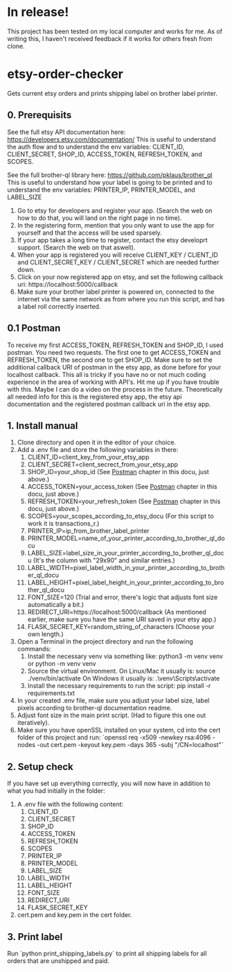 # In release!
This project has been tested on my local computer and works for me.
As of writing this, I haven't received feedback if it works for others fresh from clone.

# etsy-order-checker
Gets current etsy orders and prints shipping label on brother label printer.

## 0. Prerequisits

See the full etsy API documentation here: https://developers.etsy.com/documentation/ This is useful to understand the auth flow and to understand the env variables: CLIENT_ID, CLIENT_SECRET, SHOP_ID, ACCESS_TOKEN, REFRESH_TOKEN, and SCOPES.

See the full brother-ql library here: https://github.com/pklaus/brother_ql This is useful to understand how your label is going to be printed and to understand the env variables: PRINTER_IP, PRINTER_MODEL, and LABEL_SIZE

1. Go to etsy for developers and register your app. (Search the web on how to do that, you will land on the right page in no time).
2. In the registering form, mention that you only want to use the app for yourself and that the access will be used sparsely.
3. If your app takes a long time to register, contact the etsy developrt support. (Search the web on that aswell).
4. When your app is registered you will receive CLIENT_KEY / CLIENT_ID and CLIENT_SECRET_KEY / CLIENT_SECRET which are needed further down.
5. Click on your now registered app on etsy, and set the following callback uri: https://localhost:5000/callback
6. Make sure your brother label printer is powered on, connected to the internet via the same network as from where you run this script, and has a label roll correctly inserted.

## 0.1 Postman
To receive my first ACCESS_TOKEN, REFRESH_TOKEN and SHOP_ID, I used postman. You need two requests. The first one to get ACCESS_TOKEN and REFRESH_TOKEN, the second one to get SHOP_ID. Make sure to set the additional callback URI of postman in the etsy app, as done before for your localhost callback. This all is tricky if you have no or not much coding experience in the area of working with API's. Hit me up if you have trouble with this. Maybe I can do a video on the process in the future. Theoretically all needed info for this is the registered etsy app, the etsy api documentation and the registered postman callback uri in the etsy app.

## 1. Install manual
1. Clone directory and open it in the editor of your choice.
2. Add a .env file and store the following variables in there:
    1. CLIENT_ID=client_key_from_your_etsy_app
    2. CLIENT_SECRET=client_secrect_from_your_etsy_app
    3. SHOP_ID=your_shop_id (See [Postman](##-0.1-Postman) chapter in this docu, just above.)
    4. ACCESS_TOKEN=your_access_token (See [Postman](##-0.1-Postman) chapter in this docu, just above.)
    5. REFRESH_TOKEN=your_refresh_token (See [Postman](##-0.1-Postman) chapter in this docu, just above.)
    6. SCOPES=your_scopes_according_to_etsy_docu (For this script to work it is transactions_r.)
    7. PRINTER_IP=ip_from_brother_label_printer
    8. PRINTER_MODEL=name_of_your_printer_according_to_brother_ql_docu
    9. LABEL_SIZE=label_size_in_your_printer_according_to_brother_ql_docu (It's the column with "29x90" and similar entries.)
    10. LABEL_WIDTH=pixel_label_width_in_your_printer_according_to_brother_ql_docu
    11. LABEL_HEIGHT=pixel_label_height_in_your_printer_according_to_brother_ql_docu
    12. FONT_SIZE=120 (Trial and error, there's logic that adjusts font size automatically a bit.)
    13. REDIRECT_URI=https://localhost:5000/callback (As mentioned earlier, make sure you have the same URI saved in your etsy app.)
    14. FLASK_SECRET_KEY=random_string_of_characters (Choose your own length.)
3. Open a Terminal in the project directory and run the following commands:
    1. Install the necessary venv via something like: python3 -m venv venv or python -m venv venv
    2. Source the virtual environment. On Linux/Mac it usually is: source ./venv/bin/activate On Windows it usually is: .\venv\Scripts\activate
    3. Install the necessary requirements to run the script: pip install -r requirements.txt
4. In your created .env file, make sure you adjust your label size, label pixels according to brother-ql documentation readme.
5. Adjust font size in the main print script. (Had to figure this one out iteratively).
6. Make sure you have openSSL installed on your system, cd into the cert folder of this project and run: ´openssl req -x509 -newkey rsa:4096 -nodes -out cert.pem -keyout key.pem -days 365 -subj "/CN=localhost"´

## 2. Setup check
If you have set up everything correctly, you will now have in addition to what you had initially in the folder:
1. A .env file with the following content:
    1. CLIENT_ID
    2. CLIENT_SECRET
    3. SHOP_ID
    4. ACCESS_TOKEN
    5. REFRESH_TOKEN
    6. SCOPES
    7. PRINTER_IP
    8. PRINTER_MODEL
    9. LABEL_SIZE
    10. LABEL_WIDTH
    11. LABEL_HEIGHT
    12. FONT_SIZE
    13. REDIRECT_URI
    14. FLASK_SECRET_KEY
2. cert.pem and key.pem in the cert folder.

## 3. Print label
Run ´python print_shipping_labels.py´ to print all shipping labels for all orders that are unshipped and paid.

